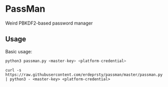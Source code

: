 # PassMan
Weird PBKDF2-based password manager

## Usage
Basic usage:
```python
python3 passman.py <master-key> <platform-credential>
```
```
curl -s https://raw.githubusercontent.com/erdeprsty/passman/master/passman.py | python3 - <master-key> <platform-credential>
```

